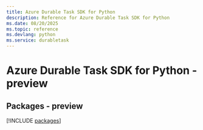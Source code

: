 ```yaml
---
title: Azure Durable Task SDK for Python
description: Reference for Azure Durable Task SDK for Python
ms.date: 08/20/2025
ms.topic: reference
ms.devlang: python
ms.service: durabletask
---
```

# Azure Durable Task SDK for Python - preview
## Packages - preview
[!INCLUDE [packages](durable-task-index.md)]